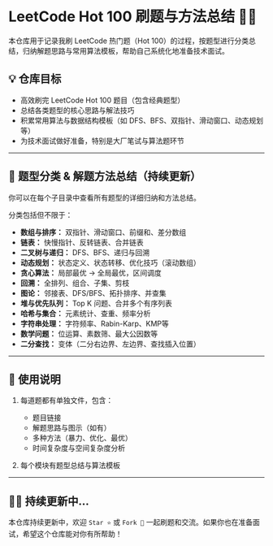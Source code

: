 # LeetCode Hot 100 刷题与方法总结 📘🔥

本仓库用于记录我刷 LeetCode 热门题（Hot 100）的过程，按题型进行分类总结，归纳解题思路与常用算法模板，帮助自己系统化地准备技术面试。

## 💡 仓库目标

- 高效刷完 LeetCode Hot 100 题目（包含经典题型）
- 总结各类题型的核心思路与解法技巧
- 积累常用算法与数据结构模板（如 DFS、BFS、双指针、滑动窗口、动态规划等）
- 为技术面试做好准备，特别是大厂笔试与算法题环节


---

## 🧠 题型分类 & 解题方法总结（持续更新）

你可以在每个子目录中查看所有题型的详细归纳和方法总结。

分类包括但不限于：

- **数组与排序：** 双指针、滑动窗口、前缀和、差分数组
- **链表：** 快慢指针、反转链表、合并链表
- **二叉树与递归：** DFS、BFS、递归与回溯
- **动态规划：** 状态定义、状态转移、优化技巧（滚动数组）
- **贪心算法：** 局部最优 -> 全局最优，区间调度
- **回溯：** 全排列、组合、子集、剪枝
- **图论：** 邻接表、DFS/BFS、拓扑排序、并查集
- **堆与优先队列：** Top K 问题、合并多个有序列表
- **哈希与集合：** 元素统计、查重、频率分析
- **字符串处理：** 字符频率、Rabin-Karp、KMP等
- **数学问题：** 位运算、素数筛、最大公因数等
- **二分查找：** 变体（二分右边界、左边界、查找插入位置）

---

## 📌 使用说明

1. 每道题都有单独文件，包含：
   - 题目链接
   - 解题思路与图示（如有）
   - 多种方法（暴力、优化、最优）
   - 时间复杂度与空间复杂度分析

2. 每个模块有题型总结与算法模板

---

## 🧗‍♂️ 持续更新中...

本仓库持续更新中，欢迎 `Star ⭐️` 或 `Fork 🍴` 一起刷题和交流。如果你也在准备面试，希望这个仓库能对你有所帮助！

